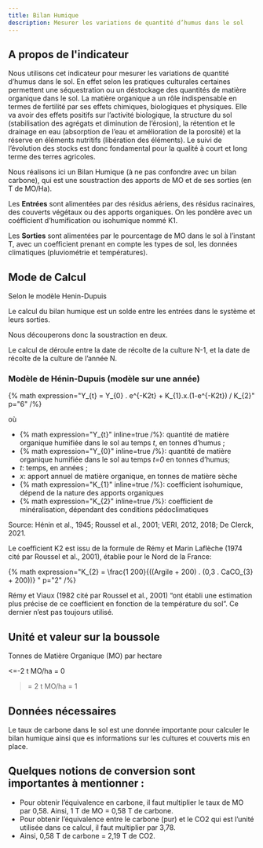 ```yaml
---
title: Bilan Humique
description: Mesurer les variations de quantité d’humus dans le sol
---
```

## A propos de l'indicateur

Nous utilisons cet indicateur pour mesurer les variations de quantité d’humus dans le sol. En effet selon les pratiques culturales certaines permettent une séquestration ou un déstockage des quantités de matière organique dans le sol. La matière organique a un rôle indispensable en termes de fertilité par ses effets chimiques, biologiques et physiques. Elle va avoir des effets positifs sur l’activité biologique, la structure du sol (stabilisation des agrégats et diminution de l’érosion), la rétention et le drainage en eau (absorption de l’eau et amélioration de la porosité) et la réserve en éléments nutritifs (libération des éléments).  Le suivi de l’évolution des stocks est donc fondamental pour la qualité à court et long terme des terres agricoles. 

Nous réalisons ici un Bilan Humique (à ne pas confondre avec un bilan carbone), qui est une soustraction des apports de MO et de ses sorties (en T de MO/Ha).

Les **Entrées** sont alimentées par des résidus aériens, des résidus racinaires, des couverts végétaux ou des apports organiques. On les pondère avec un coéfficient d’humification ou isohumique nommé K1. 

Les **Sorties** sont alimentées par le pourcentage de MO dans le sol à l’instant T, avec un coefficient prenant en compte les types de sol, les données climatiques (pluviométrie et températures).

## Mode de Calcul

Selon le modèle Henin-Dupuis

Le calcul du bilan humique est un solde entre les entrées dans le système et leurs sorties.

Nous découperons donc la soustraction en deux.

Le calcul de déroule entre la date de récolte de la culture N-1, et la date de récolte de la culture de l’année N.

### Modèle de Hénin-Dupuis (modèle sur une année)

{% math expression="Y_{t} = Y_{0} . e^{-K2t} + K_{1}.x.(1-e^{-K2t}) / K_{2}" p="6" /%}


où

- {% math expression="Y_{t}" inline=true /%}: quantité de matière organique humifiée dans le sol au temps _t_, en tonnes
d’humus ;
- {% math expression="Y_{0}" inline=true /%}: quantité de matière organique humifiée dans le sol au temps _t=0_ en tonnes
d’humus;
- _t_: temps, en années ;
- _x_: apport annuel de matière organique, en tonnes de matière sèche
- {% math expression="K_{1}" inline=true /%}: coefficient isohumique, dépend de la nature des apports organiques
- {% math expression="K_{2}" inline=true /%}: coefficient de minéralisation, dépendant des conditions pédoclimatiques

Source: Hénin et al., 1945; Roussel et al., 2001; VERI, 2012, 2018; De Clerck, 2021.

Le coefficient K2 est issu de la formule de Rémy et Marin Laflèche (1974 cité par Roussel et al., 2001), établie pour le Nord de la France: 

{% math expression="K_{2} = \\frac{1 200}{((Argile + 200) . (0,3 . CaCO_{3} + 200))} " p="2" /%}

Rémy et Viaux (1982 cité par Roussel et al., 2001) “ont établi une estimation plus précise de ce coefficient en fonction de la température du sol”. Ce dernier n’est pas toujours utilisé.

## Unité et valeur sur la boussole

Tonnes de Matière Organique (MO) par hectare

 <=-2 t MO/ha = 0 
 >= 2 t MO/ha = 1

## Données nécessaires
Le taux de carbone dans le sol est une donnée importante pour calculer le bilan humique ainsi que es informations sur les cultures et couverts mis en place.

## Quelques notions de conversion sont importantes à mentionner :

- Pour obtenir l’équivalence en carbone, il faut multiplier le taux de MO par 0,58. Ainsi, 1 T de MO = 0,58 T de carbone.
- Pour obtenir l’équivalence entre le carbone (pur) et le CO2 qui est l’unité utilisée dans ce calcul, il faut multiplier par 3,78. 
- Ainsi, 0,58 T de carbone = 2,19 T de CO2.

